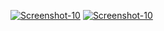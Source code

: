 <a href="https://image.prntscr.com/image/uV0kPvmMRkiuUfTYgDIYUA.png"><img src="https://image.prntscr.com/image/uV0kPvmMRkiuUfTYgDIYUA.png" alt="Screenshot-10" border="0"></a>
<a href="https://image.prntscr.com/image/t4rCikxpQfOj9RwDkUzdVA.png"><img src="https://image.prntscr.com/image/t4rCikxpQfOj9RwDkUzdVA.png" alt="Screenshot-10" border="0"></a>
